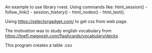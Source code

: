 An example to use library rvest.
Using commands like: html_session() -  follow_link() - session_history() - html_nodes() - html_text().

Using https://selectorgadget.com/ to get css from web page.

The motivation was to study english vocabulary from https://toefl.magoosh.com/flashcards/vocabulary/decks

This program creates a table .csv 
